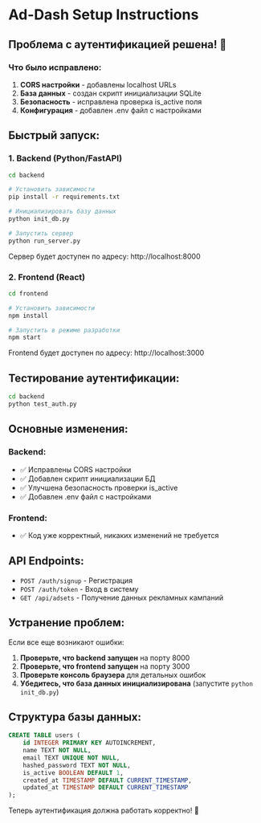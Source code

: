 # Ad-Dash Setup Instructions

## Проблема с аутентификацией решена! 🎉

### Что было исправлено:

1. **CORS настройки** - добавлены localhost URLs
2. **База данных** - создан скрипт инициализации SQLite
3. **Безопасность** - исправлена проверка is_active поля
4. **Конфигурация** - добавлен .env файл с настройками

## Быстрый запуск:

### 1. Backend (Python/FastAPI)

```bash
cd backend

# Установить зависимости
pip install -r requirements.txt

# Инициализировать базу данных
python init_db.py

# Запустить сервер
python run_server.py
```

Сервер будет доступен по адресу: http://localhost:8000

### 2. Frontend (React)

```bash
cd frontend

# Установить зависимости
npm install

# Запустить в режиме разработки
npm start
```

Frontend будет доступен по адресу: http://localhost:3000

## Тестирование аутентификации:

```bash
cd backend
python test_auth.py
```

## Основные изменения:

### Backend:
- ✅ Исправлены CORS настройки
- ✅ Добавлен скрипт инициализации БД
- ✅ Улучшена безопасность проверки is_active
- ✅ Добавлен .env файл с настройками

### Frontend:
- ✅ Код уже корректный, никаких изменений не требуется

## API Endpoints:

- `POST /auth/signup` - Регистрация
- `POST /auth/token` - Вход в систему
- `GET /api/adsets` - Получение данных рекламных кампаний

## Устранение проблем:

Если все еще возникают ошибки:

1. **Проверьте, что backend запущен** на порту 8000
2. **Проверьте, что frontend запущен** на порту 3000
3. **Проверьте консоль браузера** для детальных ошибок
4. **Убедитесь, что база данных инициализирована** (запустите `python init_db.py`)

## Структура базы данных:

```sql
CREATE TABLE users (
    id INTEGER PRIMARY KEY AUTOINCREMENT,
    name TEXT NOT NULL,
    email TEXT UNIQUE NOT NULL,
    hashed_password TEXT NOT NULL,
    is_active BOOLEAN DEFAULT 1,
    created_at TIMESTAMP DEFAULT CURRENT_TIMESTAMP,
    updated_at TIMESTAMP DEFAULT CURRENT_TIMESTAMP
);
```

Теперь аутентификация должна работать корректно! 🚀

